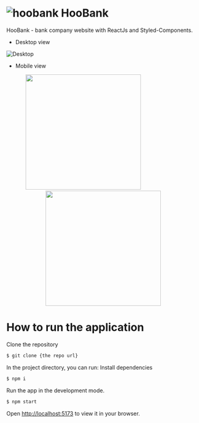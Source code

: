 # ![hoobank](https://user-images.githubusercontent.com/89038416/228342618-b943114f-cb32-4fad-991a-1a1a2fcbea08.svg) HooBank 
HooBank - bank company website with ReactJs and Styled-Components.

- Desktop view

![Desktop](https://user-images.githubusercontent.com/89038416/228343996-cc7ae1bf-a4a1-4890-85f4-66f1bf3807bb.png)

- Mobile view

<p align="center">
<img src="https://user-images.githubusercontent.com/89038416/228344032-f102b218-f2b8-4502-b36e-68e6d49c8504.png" width="300px" />
<img width="100px src="" />
<img src="https://user-images.githubusercontent.com/89038416/228344043-95d91463-1c85-4946-a5da-766beae80ae8.png" width="300px" />
</p>

# How to run the application

Clone the repository
```sh
$ git clone {the repo url}
```

In the project directory, you can run:
Install dependencies
```sh
$ npm i
```

Run the app in the development mode.
```sh
$ npm start
```
Open [http://localhost:5173](http://localhost:5173) to view it in your browser.
